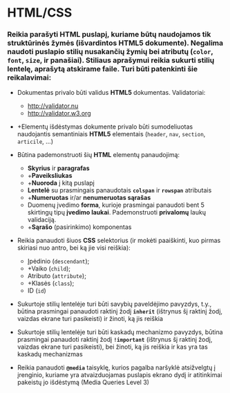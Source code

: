 # HTML/CSS
### Reikia parašyti __HTML__ puslapį, kuriame būtų naudojamos tik struktūrinės žymės (išvardintos __HTML5__ dokumente). Negalima naudoti puslapio stilių nusakančių žymių bei atributų (`color`, `font`, `size`, ir panašiai). Stiliaus aprašymui reikia sukurti stilių lentelę, aprašytą atskirame faile. Turi būti patenkinti šie reikalavimai:

* Dokumentas privalo būti validus __HTML5__ dokumentas. Validatoriai:
    * http://validator.nu
    * http://validator.w3.org

* +Elementų išdėstymas dokumente privalo būti sumodeliuotas naudojantis semantiniais __HTML5__ elementais (`header`, `nav`, `section`, `articile`, ...)
* Būtina pademonstruoti šių __HTML__ elementų panaudojimą:
    * __Skyrius__ ir __paragrafas__
    * +__Paveiksliukas__
    * +__Nuoroda__ į kitą puslapį
    * __Lentelė__ su prasmingais panaudotais __`colspan`__ ir __`rowspan`__ atributais
    * +__Numeruotas__ ir/ar __nenumeruotas sąrašas__
    * Duomenų įvedimo __forma__, kurioje prasmingai panaudoti bent 5 skirtingų tipų __įvedimo laukai__. Pademonstruoti __privalomų__ laukų validaciją.
    * +__Sąrašo__ (pasirinkimo) komponentas
* Reikia panaudoti šiuos __CSS__ selektorius (ir mokėti paaiškinti, kuo pirmas skiriasi nuo antro, bei ką jie visi reiškia):
    * Įpėdinio (`descendant`);
    * +Vaiko (`child`);
    * Atributo (`attribute`);
    * +Klasės (`class`);
    * ID (`id`)
* Sukurtoje stilių lentelėje turi būti savybių paveldėjimo pavyzdys, t.y., būtina prasmingai panaudoti raktinį žodį __`inherit`__ (ištrynus šį raktinį žodį, vaizdas ekrane turi pasikeisti) ir žinoti, ką jis reiškia
* Sukurtoje stilių lentelėje turi būti kaskadų mechanizmo pavyzdys, būtina prasmingai panaudoti raktinį žodį __`!important`__ (ištrynus šį raktinį žodį, vaizdas ekrane turi pasikeisti), bei žinoti, ką jis reiškia ir kas yra tas kaskadų mechanizmas
* Reikia panaudoti __`@media`__ taisyklę, kurios pagalba naršyklė atsižvelgtų į įrenginio, kuriame yra atvaizduojamas puslapis ekrano dydį ir atitinkimai pakeistų jo išdėstymą (Media Queries Level 3)